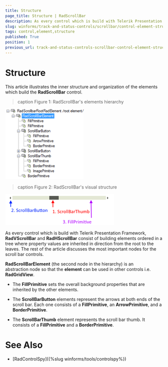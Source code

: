 ```yaml
---
title: Structure
page_title: Structure | RadScrollBar
description: As every control which is build with Telerik Presentation Framework, RadVScrollBar and RadHScrollBar consist of building elements order in a tree where property values are inherited in direction from the root to the leaves.
slug: winforms/track-and-status-controls/scrollbar/control-element-structure
tags: control,element,structure
published: True
position: 1
previous_url: track-and-status-controls-scrollbar-control-element-structure
---
```

# Structure

This article illustrates the inner structure and organization of the elements which build the **RadScrollBar** control.

>caption Figure 1: RadScrollBar's elements hierarchy

![track-and-status-controls-scrollbar-structure 001](images/track-and-status-controls-scrollbar-structure001.png)

>caption Figure 2: RadScrollBar's visual structure

![track-and-status-controls-scrollbar-structure 002](images/track-and-status-controls-scrollbar-structure002.png) 
 
As every control which is build with Telerik Presentation Framework, __RadVScrollBar__ and __RadHScrollBar__ consist of building elements ordered in a tree where property values are inherited in direction from the root to the leaves. The rest of the article discusses the most important nodes for the scroll bar controls.

__RadScrollBarElement__ (the second node in the hierarchy) is an abstraction node so that the __element__ can be used in other controls i.e. **RadGridView**. 

* The __FillPrimitive__ sets the overall background properties that are inherited by the other elements. 

* The __ScrollBarButton__ elements represent the arrows at both ends of the scroll bar. Each one consists of a __FillPrimitive__, an __ArrowPrimitive__, and a __BorderPrimitive__. 

* The __ScrollBarThumb__ element represents the scroll bar thumb. It consists of a __FillPrimitive__ and a __BorderPrimitive__. 

# See Also

* [RadControlSpy]({%slug winforms/tools/controlspy%})